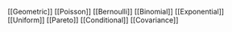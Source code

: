 [[Geometric]]
[[Poisson]]
[[Bernoulli]]
[[Binomial]]
[[Exponential]]
[[Uniform]]
[[Pareto]]
[[Conditional]]
[[Covariance]]
